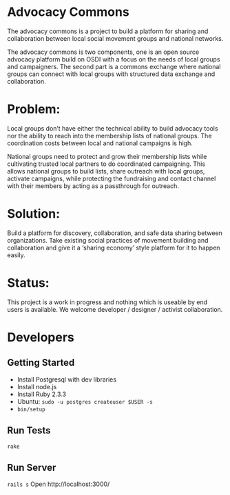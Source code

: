 # Advocacy Commons

The advocacy commons is a project to build a platform for sharing and collaboration between local social movement groups and national networks.

The advocacy commons is two components, one is an open source advocacy platform build on OSDI with a focus on the needs of local groups and campaigners. The second part is a commons exchange where national groups can connect with local groups with structured data exchange and collaboration.

# Problem:
Local groups don’t have either the technical ability to build advocacy tools nor the ability to reach into the membership lists of national groups. The coordination costs between local and national campaigns is high.

National groups need to protect and grow their membership lists while cultivating trusted local partners to do coordinated campaigning. This allows national groups to build lists, share outreach with local groups, activate campaigns, while protecting the fundraising and contact channel with their members by acting as a passthrough for outreach.

# Solution:
Build a platform for discovery, collaboration, and safe data sharing between organizations. Take existing social practices of movement building and collaboration and give it a ‘sharing economy’ style platform for it to happen easily.

# Status:
This project is a work in progress and nothing which is useable by end users is available. We welcome developer / designer / activist collaboration.

# Developers

## Getting Started
* Install Postgresql with dev libraries
* Install node.js
* Install Ruby 2.3.3
* Ubuntu: `sudo -u postgres createuser $USER -s`
* `bin/setup`

## Run Tests
`rake`

## Run Server
`rails s`
Open http://localhost:3000/

